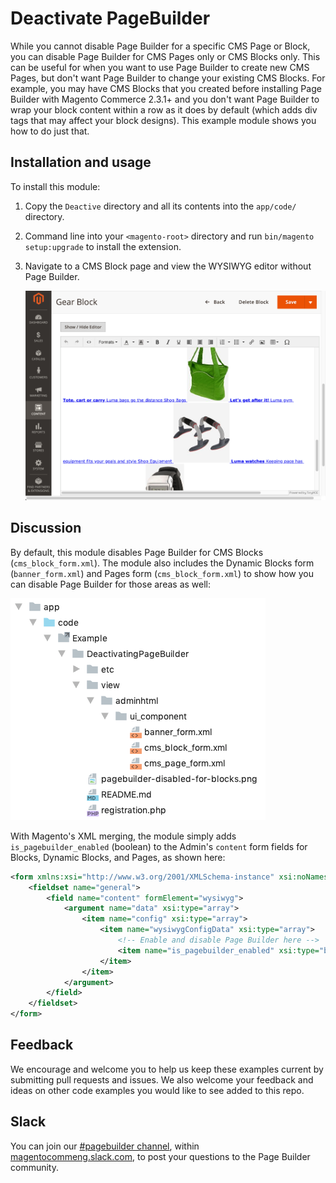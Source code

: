 # Deactivate PageBuilder

While you cannot disable Page Builder for a specific CMS Page or Block, you can disable Page Builder for CMS Pages only or CMS Blocks only. This can be useful for when you want to use Page Builder to create new CMS Pages, but don't want Page Builder to change your existing CMS Blocks. For example, you may have CMS Blocks that you created before installing Page Builder with Magento Commerce 2.3.1+ and you don't want Page Builder to wrap your block content within a row as it does by default (which adds div tags that may affect your block designs). This example module shows you how to do just that.

## Installation and usage

To install this module:

1. Copy the `Deactive` directory and all its contents into the `app/code/` directory.
2. Command line into your `<magento-root>` directory and run `bin/magento setup:upgrade` to install the extension.
3. Navigate to a CMS Block page and view the WYSIWYG editor without Page Builder.

    ![Page Builder disabled for blocks](pagebuilder-disabled-for-blocks.png "Page Builder disabled for blocks")

## Discussion

By default, this module disables Page Builder for CMS Blocks (`cms_block_form.xml`). The module also includes the Dynamic Blocks form (`banner_form.xml`) and Pages form (`cms_block_form.xml`) to show how you can disable Page Builder for those areas as well:

![CMS form overrides](cms-form-overrides.png "CMS form overrides for disabling Page Builder")

With Magento's XML merging, the module simply adds `is_pagebuilder_enabled` (boolean) to the Admin's `content` form fields for Blocks, Dynamic Blocks, and Pages, as shown here:

```xml
<form xmlns:xsi="http://www.w3.org/2001/XMLSchema-instance" xsi:noNamespaceSchemaLocation="urn:magento:module:Magento_Ui:etc/ui_configuration.xsd">
    <fieldset name="general">
        <field name="content" formElement="wysiwyg">
            <argument name="data" xsi:type="array">
                <item name="config" xsi:type="array">
                    <item name="wysiwygConfigData" xsi:type="array">
                        <!-- Enable and disable Page Builder here -->
                        <item name="is_pagebuilder_enabled" xsi:type="boolean">false</item>
                    </item>
                </item>
            </argument>
        </field>
    </fieldset>
</form>
```

## Feedback

We encourage and welcome you to help us keep these examples current by submitting pull requests and issues.
We also welcome your feedback and ideas on other code examples you would like to see added to this repo.

## Slack
You can join our [#pagebuilder channel](https://magentocommeng.slack.com/messages/CHB455HPF), within [magentocommeng.slack.com](https://magentocommeng.slack.com/), to post your questions to the Page Builder community.
